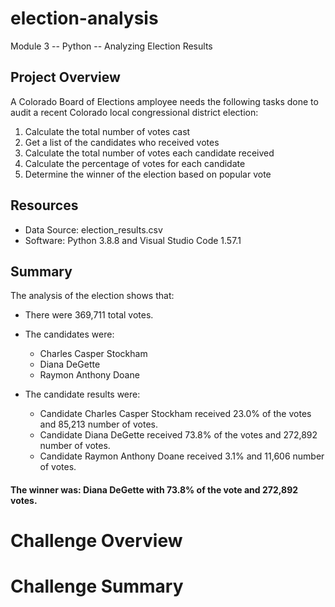 # election-analysis
Module 3 -- Python -- Analyzing Election Results

## Project Overview 
A Colorado Board of Elections amployee needs the following tasks done to audit a recent Colorado local congressional district election: 

1. Calculate the total number of votes cast 
2. Get a list of the candidates who received votes 
3. Calculate the total number of votes each candidate received
4. Calculate the percentage of votes for each candidate
5. Determine the winner of the election based on popular vote 

## Resources 
- Data Source: election_results.csv
- Software: Python 3.8.8 and Visual Studio Code 1.57.1

## Summary 
The analysis of the election shows that: 

- There were 369,711 total votes. 

- The candidates were: 
  - Charles Casper Stockham
  - Diana DeGette
  - Raymon Anthony Doane

- The candidate results were: 
  - Candidate Charles Casper Stockham received 23.0% of the votes and 85,213 number of votes. 
  - Candidate Diana DeGette received 73.8% of the votes and 272,892 number of votes. 
  - Candidate Raymon Anthony Doane received 3.1% and 11,606 number of votes. 

#### The winner was: Diana DeGette with 73.8% of the vote and 272,892 votes. 

# Challenge Overview 

# Challenge Summary 
